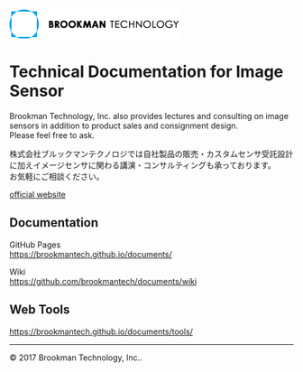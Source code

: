 ![BT logo](img/logo.png "logo")
# Technical Documentation for Image Sensor

Brookman Technology, Inc. also provides lectures and consulting on image sensors in addition to product sales and consignment design.  
Please feel free to ask.

株式会社ブルックマンテクノロジでは自社製品の販売・カスタムセンサ受託設計に加えイメージセンサに関わる講演・コンサルティングも承っております。  
お気軽にご相談ください。

[official website][website]  

## Documentation

GitHub Pages  
<https://brookmantech.github.io/documents/>

Wiki  
<https://github.com/brookmantech/documents/wiki>

## Web Tools

<https://brookmantech.github.io/documents/tools/>



*****  

&copy; 2017 Brookman Technology, Inc..

[website]: http://brookmantech.com/top.html "Brookman Technology"
